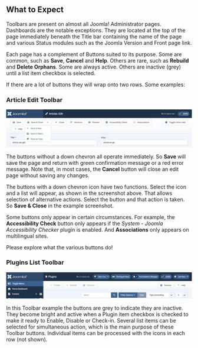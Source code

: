 <!-- Filename: Help6.x:Toolbars / Display title: Toolbars -->

## What to Expect

Toolbars are present on almost all Joomla! Administrator pages. Dashboards
are the notable exceptions. They are located at the top of the page
immediately beneath the Title bar containing the name of the page and various
Status modules such as the Joomla Version and Front page link.

Each page has a complement of Buttons suited to its purpose. Some are common,
such as **Save**, **Cancel** and **Help**. Others are rare, such as **Rebuild**
and **Delete Orphans**. Some are always active. Others are inactive (grey)
until a list item checkbox is selected. 

If there are a lot of buttons they will wrap onto two rows. Some examples:

### Article Edit Toolbar

![Article edit toolbar](../../../images/en/common-elements/article-edit-toolbar.png "")

The buttons without a down chevron all operate immediately. So **Save** will
save the page and return with green confirmation message or a red error 
message. Note that, in most cases, the **Cancel** button will close an edit 
page without saving any changes.

The buttons with a down chevron icon have two functions. Select the icon and
a list will appear, as shown in the screenshot above. That allows selection
of alternative actions. Select the button and that action is taken. So
**Save & Close** in the example screenshot.

Some buttons only appear in certain circumstances. For example, the 
**Accessibility Check** button only appears if the *System - Joomla 
Accessibility Checker* plugin is enabled. And **Associations** only appears
on multilingual sites.

Please explore what the various buttons do!

### Plugins List Toolbar

![Plugins list toolbar](../../../images/en/common-elements/plugins-list-toolbar.png "")

In this Toolbar example the buttons are grey to indicate they are inactive. 
They become bright and active when a Plugin item checkbox is checked to make
it ready to Enable, Disable or Check-in. Several list items can be selected
for simultaneous action, which is the main purpose of these Toolbar buttons. 
Individual items can be processed with the icons in each row (not shown).
